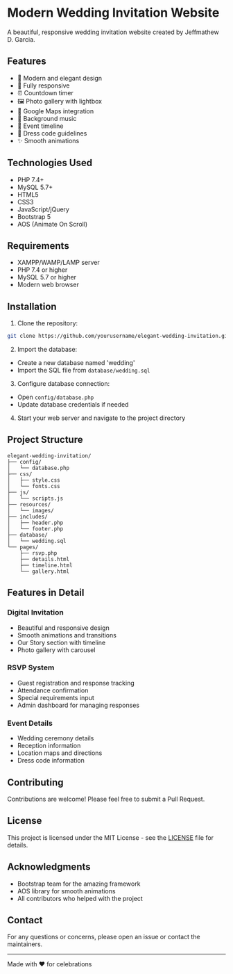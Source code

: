 # Modern Wedding Invitation Website

A beautiful, responsive wedding invitation website created by Jeffmathew D. Garcia.

## Features

- 🎨 Modern and elegant design
- 📱 Fully responsive
- ⏰ Countdown timer
- 🖼️ Photo gallery with lightbox
- 📍 Google Maps integration
- 🎵 Background music
- 📅 Event timeline
- 👔 Dress code guidelines
- ✨ Smooth animations

## Technologies Used

- PHP 7.4+
- MySQL 5.7+
- HTML5
- CSS3
- JavaScript/jQuery
- Bootstrap 5
- AOS (Animate On Scroll)

## Requirements

- XAMPP/WAMP/LAMP server
- PHP 7.4 or higher
- MySQL 5.7 or higher
- Modern web browser

## Installation

1. Clone the repository:
```bash
git clone https://github.com/yourusername/elegant-wedding-invitation.git
```

2. Import the database:
- Create a new database named 'wedding'
- Import the SQL file from `database/wedding.sql`

3. Configure database connection:
- Open `config/database.php`
- Update database credentials if needed

4. Start your web server and navigate to the project directory

## Project Structure

```
elegant-wedding-invitation/
├── config/
│   └── database.php
├── css/
│   ├── style.css
│   └── fonts.css
├── js/
│   └── scripts.js
├── resources/
│   └── images/
├── includes/
│   ├── header.php
│   └── footer.php
├── database/
│   └── wedding.sql
└── pages/
    ├── rsvp.php
    ├── details.html
    ├── timeline.html
    └── gallery.html
```

## Features in Detail

### Digital Invitation
- Beautiful and responsive design
- Smooth animations and transitions
- Our Story section with timeline
- Photo gallery with carousel

### RSVP System
- Guest registration and response tracking
- Attendance confirmation
- Special requirements input
- Admin dashboard for managing responses

### Event Details
- Wedding ceremony details
- Reception information
- Location maps and directions
- Dress code information

## Contributing

Contributions are welcome! Please feel free to submit a Pull Request.

## License

This project is licensed under the MIT License - see the [LICENSE](LICENSE) file for details.

## Acknowledgments

- Bootstrap team for the amazing framework
- AOS library for smooth animations
- All contributors who helped with the project

## Contact

For any questions or concerns, please open an issue or contact the maintainers.

---
Made with ❤️ for celebrations
